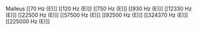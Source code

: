 Malleus
[[70 Hz (E)]]
[[120 Hz (E)]]
[[750 Hz (E)]]
[[930 Hz (E)]]
[[12330 Hz (E)]]
[[22500 Hz (E)]]
[[57500 Hz (E)]]
[[92500 Hz (E)]]
[[324370 Hz (E)]]
[[225000 Hz (E)]]